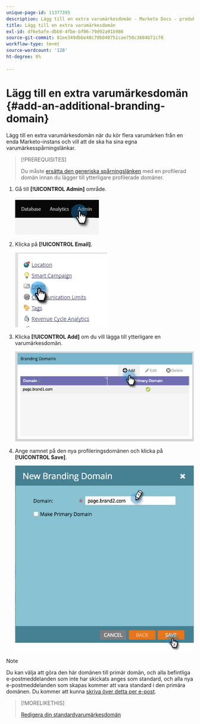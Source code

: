 ```yaml
---
unique-page-id: 11377395
description: Lägg till en extra varumärkesdomän - Marketo Docs - produktdokumentation
title: Lägg till en extra varumärkesdomän
exl-id: df6e5afe-dbb0-4fbe-bf06-79d92a91b986
source-git-commit: 81ee349dbbe48c70b040751cae750c3684b71c78
workflow-type: tm+mt
source-wordcount: '128'
ht-degree: 0%

---
```


# Lägg till en extra varumärkesdomän {#add-an-additional-branding-domain}

Lägg till en extra varumärkesdomän när du kör flera varumärken från en enda Marketo-instans och vill att de ska ha sina egna varumärkesspårningslänkar.

>[!PREREQUISITES]
>
>Du måste [ersätta den generiska spårningslänken](/help/marketo/product-docs/administration/email-setup/add-multiple-branding-domains/edit-your-default-branding-domain.md) med en profilerad domän innan du lägger till ytterligare profilerade domäner.

1. Gå till **[!UICONTROL Admin]** område.

   ![](assets/add-an-additional-branding-domain-1.png)

1. Klicka på **[!UICONTROL Email]**.

   ![](assets/add-an-additional-branding-domain-2.png)

1. Klicka **[!UICONTROL Add]** om du vill lägga till ytterligare en varumärkesdomän.

   ![](assets/add-an-additional-branding-domain-3.png)

1. Ange namnet på den nya profileringsdomänen och klicka på **[!UICONTROL Save]**.

   ![](assets/add-an-additional-branding-domain-4.png)

>[!NOTE]
>
>Du kan välja att göra den här domänen till primär domän, och alla befintliga e-postmeddelanden som inte har skickats anges som standard, och alla nya e-postmeddelanden som skapas kommer att vara standard i den primära domänen. Du kommer att kunna [skriva över detta per e-post](/help/marketo/product-docs/administration/email-setup/add-multiple-branding-domains/overwrite-primary-domain-for-emails.md).

>[!MORELIKETHIS]
>
>[Redigera din standardvarumärkesdomän](/help/marketo/product-docs/administration/email-setup/add-multiple-branding-domains/edit-your-default-branding-domain.md)

